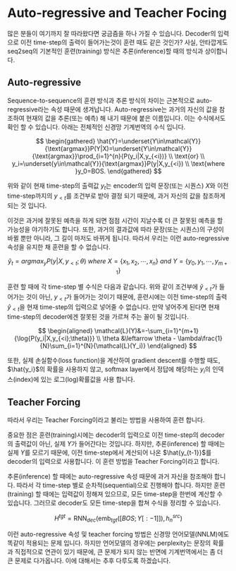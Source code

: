 # Auto-regressive and Teacher Focing

많은 분들이 여기까지 잘 따라왔다면 궁금즘을 하나 가질 수 있습니다. Decoder의 입력으로 이전 time-step의 출력이 들어가는것이 훈련 때도 같은 것인가? 사실, 안타깝게도 seq2seq의 기본적인 훈련(training) 방식은 추론(inference)할 때의 방식과 상이합니다.

## Auto-regressive

Sequence-to-sequence의 훈련 방식과 추론 방식의 차이는 근본적으로 auto-regressive라는 속성 때문에 생겨납니다. Auto-regressive는 과거의 자신의 값을 참조하여 현재의 값을 추론(또는 예측) 해 내기 때문에 붙은 이름입니다. 이는 수식에서도 확인 할 수 있습니다. 아래는 전체적인 신경망 기계번역의 수식 입니다.

$$
\begin{gathered}
\hat{Y}=\underset{Y\in\mathcal{Y}}{\text{argmax}}P(Y|X)=\underset{Y\in\mathcal{Y}}{\text{argmax}}\prod_{i=1}^{n}{P(y_i|X,y_{<i})} \\
\text{or} \\
y_i=\underset{y\in\mathcal{Y}}{\text{argmax}}P(y|X,y_{<i}) \\
\text{where }y_0=BOS.
\end{gathered}
$$

위와 같이 현재 time-step의 출력값 $y_t$는 encoder의 입력 문장(또는 시퀀스) $X$와 이전 time-step까지의 $y_{<t}$를 조건부로 받아 결정 되기 때문에, 과거 자신의 값을 참조하게 되는 것 입니다. 

이것은 과거에 잘못된 예측을 하게 되면 점점 시간이 지날수록 더 큰 잘못된 예측을 할 가능성을 야기하기도 합니다. 또한, 과거의 결과값에 따라 문장(또는 시퀀스)의 구성이 바뀔 뿐만 아니라, 그 길이 마저도 바뀌게 됩니다. 따라서 우리는 이런 auto-regressive 속성을 유지한 채 훈련을 할 수 없습니다.

$$
\hat{y}_t=argmax_{y}{P(y|X,y_{<t};\theta)}~where~X=\{x_1,x_2,\cdots,x_n\}~and~Y=\{y_0,y_1,\cdots,y_{m+1}\}
$$

훈련 할 때에 각 time-step 별 수식은 다음과 같습니다. 위와 같이 조건부에 $\hat{y}_{<t}$가 들어가는 것이 아닌, $y_{<t}$가 들어가는 것이기 때문에, 훈련시에는 이전 time-step의 출력 $\hat{y}_{<t}$을 현재 time-step의 입력으로 넣어줄 수 없습니다. 만약 넣어주게 된다면 현재 time-step의 decoder에겐 잘못된 것을 가르쳐 주는 꼴이 될 것입니다.

$$
\begin{aligned}
\mathcal{L}(Y)&=-\sum_{i=1}^{m+1}{\log{P(y_i|X,y_{<i};\theta)}} \\
\theta &\leftarrow \theta - \lambda\frac{1}{N}\sum_{i=1}^{N}{\mathcal{L}(Y_i)}
\end{aligned}
$$

또한, 실제 손실함수(loss function)을 계산하여 gradient descent를 수행할 때도, $\hat{y_i}$의 확률을 사용하지 않고, softmax layer에서 정답에 해당하는 $y_i$의 인덱스(index)에 있는 로그(log)확률값을 사용 합니다.

## Teacher Forcing

따라서 우리는 Teacher Forcing이라고 불리는 방법을 사용하여 훈련 합니다.

중요한 점은 훈련(training)시에는 decoder의 입력으로 이전 time-step의 decoder의 출력값이 아닌, 실제 $Y$가 들어간다는 것입니다. 하지만, 추론(inference) 할 때에는 실제 $Y$를 모르기 때문에, 이전 time-step에서 계산되어 나온 $\hat{y_{t-1}}$를 decoder의 입력으로 사용합니다. 이 훈련 방법을 Teacher Forcing이라고 합니다.

추론(inference) 할 때에는 auto-regressive 속성 때문에 과거 자신을 참조해야 합니다. 따라서 각 time-step 별로 순차적(sequential)으로 진행해야 합니다. 하지만 훈련(training) 할 때에는 입력값이 정해져 있으므로, 모든 time-step을 한번에 계산할 수 있습니다. 그러므로 decoder도 모든 time-step을 합쳐 수식을 정리할 수 있습니다.

$$
H^{tgt}=\text{RNN}_{dec}(\text{emb}_{tgt}([BOS;Y[:-1]]),h_{n}^{src})
$$

이런 auto-regressive 속성 및 teacher forcing 방법은 신경망 언어모델(NNLM)에도 똑같이 적용되는 문제 입니다. 하지만 언어모델의 경우에는 perplexity는 문장의 확률과 직접적으로 연관이 있기 때문에, 큰 문제가 되지 않는 반면에 기계번역에서는 좀 더 큰 문제로 다가옵니다. 이에 대해서는 추후 다루도록 하겠습니다.